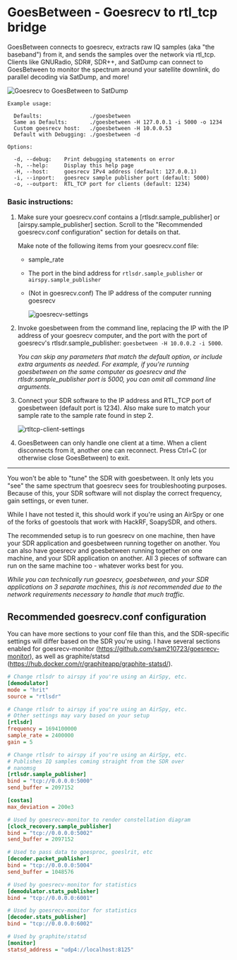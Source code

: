 # GoesBetween - Goesrecv to rtl_tcp bridge
GoesBetween connects to goesrecv, extracts raw IQ samples (aka "the baseband") from it, and sends the samples over the network via rtl_tcp. Clients like GNURadio, SDR#, SDR++, and SatDump can connect to GoesBetween to monitor the spectrum around your satellite downlink, do parallel decoding via SatDump, and more!

![Goesrecv to GoesBetween to SatDump](https://user-images.githubusercontent.com/24253715/199785651-6cda174b-3395-4f8a-a722-0dde2fb34f3d.PNG)

```
Example usage:

  Defaults:               ./goesbetween
  Same as Defaults:       ./goesbetween -H 127.0.0.1 -i 5000 -o 1234
  Custom goesrecv host:   ./goesbetween -H 10.0.0.53
  Default with Debugging: ./goesbetween -d

Options:

  -d, --debug:    Print debugging statements on error
  -h, --help:     Display this help page
  -H, --host:     goesrecv IPv4 address (default: 127.0.0.1)
  -i, --inport:   goesrecv sample publisher port (default: 5000)
  -o, --outport:  RTL_TCP port for clients (default: 1234)
```

### Basic instructions:

1. Make sure your goesrecv.conf contains a [rtlsdr.sample_publisher] or [airspy.sample_publisher] section. Scroll to the "Recommended goesrecv.conf configuration" section for details on that. 

    Make note of the following items from your goesrecv.conf file:
    - sample_rate
    - The port in the bind address for `rtlsdr.sample_publisher` or `airspy.sample_publisher`
    - (Not in goesrecv.conf) The IP address of the computer running goesrecv
    
      ![goesrecv-settings](https://user-images.githubusercontent.com/24253715/199787724-c34985b4-aa27-4625-82ae-0a89d3198238.PNG)

2. Invoke goesbetween from the command line, replacing the IP with the IP address of your goesrecv computer, and the port with the port of goesrecv's rtlsdr.sample_publisher: `goesbetween -H 10.0.0.2 -i 5000`.

    *You can skip any parameters that match the default option, or include extra arguments as needed. For example, if you're running goesbetween on the same computer as goesrecv and the rtlsdr.sample_publisher port is 5000, you can omit all command line arguments.*

3. Connect your SDR software to the IP address and RTL_TCP port of goesbetween (default port is 1234). Also make sure to match your sample rate to the sample rate found in step 2.

   ![rtltcp-client-settings](https://user-images.githubusercontent.com/24253715/199792787-884ac862-a76a-4d17-aff7-2ada96bb6f4b.PNG)
   
4. GoesBetween can only handle one client at a time. When a client disconnects from it, another one can reconnect. Press Ctrl+C (or otherwise close GoesBetween) to exit.
   
***
You won't be able to "tune" the SDR with goesbetween. It only lets you "see" the same spectrum that goesrecv sees for troubleshooting purposes. Because of this, your SDR software will not display the correct frequency, gain settings, or even tuner.

While I have not tested it, this should work if you're using an AirSpy or one of the forks of goestools that work with HackRF, SoapySDR, and others.

The recommended setup is to run goesrecv on one machine, then have your SDR application and goesbetween running together on another. You can also have goesrecv and goesbetween running together on one machine, and your SDR application on another. All 3 pieces of software can run on the same machine too - whatever works best for you.

*While you can technically run goesrecv, goesbetween, and your SDR applications on 3 separate machines, this is not recommended due to the network requirements necessary to handle that much traffic.*

## Recommended goesrecv.conf configuration
You can have more sections to your conf file than this, and the SDR-specific settings will differ based on the SDR you're using. I have several sections enabled for goesrecv-monitor (https://github.com/sam210723/goesrecv-monitor), as well as graphite/statsd (https://hub.docker.com/r/graphiteapp/graphite-statsd/).
```ini
# Change rtlsdr to airspy if you're using an AirSpy, etc.
[demodulator]
mode = "hrit"
source = "rtlsdr" 

# Change rtlsdr to airspy if you're using an AirSpy, etc.
# Other settings may vary based on your setup
[rtlsdr]
frequency = 1694100000
sample_rate = 2400000
gain = 5

# Change rtlsdr to airspy if you're using an AirSpy, etc.
# Publishes IQ samples coming straight from the SDR over
# nanomsg
[rtlsdr.sample_publisher]
bind = "tcp://0.0.0.0:5000"
send_buffer = 2097152

[costas]
max_deviation = 200e3

# Used by goesrecv-monitor to render constellation diagram
[clock_recovery.sample_publisher]
bind = "tcp://0.0.0.0:5002"
send_buffer = 2097152

# Used to pass data to goesproc, goeslrit, etc
[decoder.packet_publisher]
bind = "tcp://0.0.0.0:5004"
send_buffer = 1048576

# Used by goesrecv-monitor for statistics
[demodulator.stats_publisher]
bind = "tcp://0.0.0.0:6001"

# Used by goesrecv-monitor for statistics
[decoder.stats_publisher]
bind = "tcp://0.0.0.0:6002"

# Used by graphite/statsd
[monitor]
statsd_address = "udp4://localhost:8125"
```
